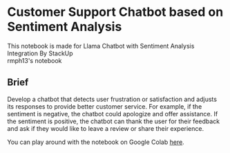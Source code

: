 # Customer Support Chatbot based on Sentiment Analysis

This notebook is made for Llama Chatbot with Sentiment Analysis Integration By StackUp
</br>
rmph13's notebook

## Brief 
Develop a chatbot that detects user frustration or satisfaction and adjusts its responses to provide better customer service. For example, if the sentiment is negative, the chatbot could apologize and offer assistance.  If the sentiment is positive, the chatbot can thank the user for their feedback and ask if they would like to leave a review or share their experience.

You can play around with the notebook on Google Colab [here](https://colab.research.google.com/drive/12kKhbWUOWV_CIgBtChzGXbw2L_5ZK0w4?usp=sharing).

